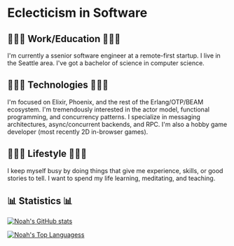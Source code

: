  # Eclecticism in Software

## 👨🏻‍💼 Work/Education 👨🏻‍💼
I'm currently a ssenior software engineer at a remote-first startup. I live in the Seattle area. I've got a bachelor of science in computer science.

## 👨🏻‍💻 Technologies 👨🏻‍💻
I'm focused on Elixir, Phoenix, and the rest of the Erlang/OTP/BEAM ecosystem. I'm tremendously interested in the actor model, functional programming, and concurrency patterns. I specialize in messaging architectures, async/concurrent backends, and RPC. I'm also a hobby game developer (most recently 2D in-browser games).

## 🧘🏻‍♂️ Lifestyle 🧘🏻‍♂️
I keep myself busy by doing things that give me experience, skills, or good stories to tell. I want to spend my life learning, meditating, and teaching.

## 📊 Statistics 📊

[![Noah's GitHub stats](https://github-readme-stats.vercel.app/api?username=nezteb&theme=dark&count_private=true&show_icons=true)](https://github.com/anuraghazra/github-readme-stats)

[![Noah's Top Languagess](https://github-readme-stats.vercel.app/api/top-langs/?username=nezteb&theme=dark&layout=compact)](https://github.com/anuraghazra/github-readme-stats)
